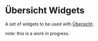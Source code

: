 # Übersicht Widgets
A set of widgets to be used with [Übersicht](http://tracesof.net/uebersicht/).

note: this is a work in progress.
